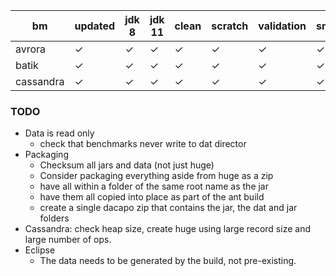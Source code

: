 |bm | updated | jdk 8 | jdk 11 | clean | scratch | validation | small | default | large | huge | latency |
|-|-|-|-|-|-|-|-|-|-|-|-|
|avrora|✓|✓|✓|✓|✓|✓|✓|✓|✓|||
|batik|✓|✓|✓|✓|✓|✓|✓|✓|✓|✓||
|cassandra|✓|✓|✓|✓|✓|✓|✓|✓|✓||?|


### TODO
* Data is read only
  * check that benchmarks never write to dat director
* Packaging
  * Checksum all jars and data (not just huge)
  * Consider packaging everything aside from huge as a zip
  * have all within a folder of the same root name as the jar
  * have them all copied into place as part of the ant build
  * create a single dacapo zip that contains the jar, the dat and jar folders
* Cassandra: check heap size, create huge using large record size and large number of ops.
* Eclipse
  * The data needs to be generated by the build, not pre-existing.
